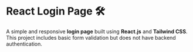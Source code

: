 # React Login Page 🛠️

A simple and responsive **login page** built using **React.js** and **Tailwind CSS**. This project includes basic form validation but does not have backend authentication.
